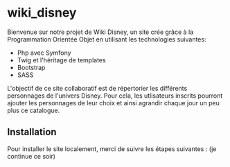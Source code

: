 # wiki_disney
Bienvenue sur notre projet de Wiki Disney, un site crée grâce à la Programmation Orientée Objet en utilisant les technologies suivantes:

- Php avec Symfony
- Twig et l'héritage de templates
- Bootstrap
- SASS

L'objectif de ce site collaboratif est de répertorier les différents personnages de l'univers Disney. Pour cela, les utlisateurs inscrits pourront ajouter les personnages de leur choix et ainsi agrandir chaque jour un peu plus ce catalogue.

## Installation

Pour installer le site localement, merci de suivre les étapes suivantes : (je continue ce soir)

